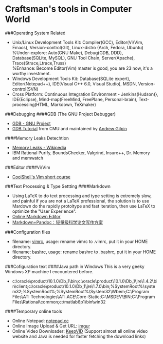 Craftsman's tools in Computer World
===================================


###Operating System Related
* Unix/Linux Development Tools Kit: Compiler(GCC), Editor(Vi/Vim, Emacs), Version-control(Git), Linux-distro (Arch, Fedora, Ubuntu)
%Under-explore: Auto(GNU Make), Debug(GDB, DDD), Database(SQLite, MySQL), GNU Tool Chain, Server(Apache), Trace(Strace,Ltrace,Truss)  
%Enhance: Become Editor(Vim) master is good, you are 23 now, it's a worthy investment.  
* Windows Development Tools Kit: Database(SQLite expert), Editor(Notepad++), IDE(Visual C++ 6.0, Visual Studio), MSDN, Version-control(SVN)  
* Cross Platform: Continuous Integration Environment - Jenkins(Hudson)}, IDE(Eclipse), Mind-map(FreeMind, FreePlane, Personal-brain), Text-processing(HTML, Markdown, TeXmaker)  


###Debugging
####GDB (The GNU Project Debugger)
* [GDB - GNU Project](http://www.gnu.org/software/gdb/)
* [GDB Tutorial](http://www.cs.cmu.edu/~gilpin/tutorial/) from CMU and maintained by [Andrew Gilpin](http://www.cs.cmu.edu/~gilpin/)

####Memory Leaks Detechtion
* [Memory Leaks - Wikipedia](http://en.wikipedia.org/wiki/Memory_leak)
* IBM Rational Purify, BoundsChecker, Valgrind, Insure++, Dr. Memory and memwatch


###Editor
####Vi/Vim
* [CoolShell's Vim short course](http://coolshell.cn/articles/5426.html)

###Text Processing & Type Settting
####Markdown
* Using LaTeX to do text processing and type setting is extremely slow, and painful if you are not a LaTeX professional, the solution is to use Mardown do the rapidly protoltype and fast iteration, then use LaTeX to optimize the "User Experience".
* [Online Markdown Editor](http://mahua.jser.me/)
* [Markdown+Pandoc：轻量级科学论文写作方案](http://www.douban.com/note/245109923/)


###Configuration files
* filename: [vimrc](./files/vimrc), usage: rename vimrc to .vimrc, put it in your HOME directory.  
* filename: [bashrc](./files/bashrc), usage: rename bashrc to .bashrc, put it in your HOME directory.  

###Cofiguration text
####Java path in Windows
This is a very geeky Windows XP machine I encountered before. 
* c:\oracle\product\10.1.0\Db\_1\bin;c:\oracle\product\10.1.0\Db\_1\jre\1.4.2\bin\client;c:\oracle\product\10.1.0\Db\_1\jre\1.7.0\bin;%SystemRoot%\system32;%SystemRoot%;%SystemRoot%\System32\Wbem;C:\Program Files\ATI Technologies\ATI.ACE\Core-Static;C:\MSDEV\BIN;C:\Program Files\Rational\common;c:\matlab6p1\bin\win32 

####Temporary online tools
* Online Notepad: [notepad.cc](http://notepad.cc/)
* Online Image Upload & Get URL: [imgur](http://imgur.com/)
* Online Video Downloader: [KeepVID](http://keepvid.com/) (Support almost all online video website and Java is needed for faster fetching the download links)

